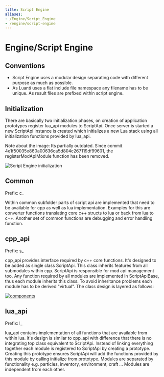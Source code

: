 ```yaml
---
title: Script Engine
aliases:
- /Engine/Script_Engine
- /engine/script-engine
---
```


# Engine/Script Engine
Conventions
-----------

*   Script Engine uses a modular design separating code with different purpose as much as possible.
*   As Luanti uses a flat include file namespace any filename has to be unique. As result files are prefixed within script engine.

Initialization
--------------

There are basically two initialization phases, on creation of application prototypes register lua\_api modules to ScriptApi. Once server is started a new ScriptApi instance is created which initializes a new Lua stack using all initialization functions provided by lua\_api.

Note about the image: Its partially outdated. Since commit 4e1f50035e860a00636ca5d804c267119df99601, the registerModApiModule function has been removed.

![Script Engine initialization](/images/scriptapi_init.webp)

Common
------

Prefix: c\_

Within common subfolder parts of script api are implemented that need to be available for cpp as well as lua implementation. Examples for this are converter functions translating core c++ structs to lua or back from lua to c++. Another set of common functions are debugging and error handling function.

cpp\_api
--------

Prefix: s\_

cpp\_api provides interface required by c++ core functions. It's designed to be added as single class ScriptApi. This class inherits features from all submodules within cpp. ScriptApi is responsible for mod api management too. Any function required by all modules are implemented in ScriptApiBase, thus each module inherits this class. To avoid inheritance problems each module has to be derived "virtual". The class design is layered as follows:


[![components](/images/components.webp)](/images/components.webp)

lua\_api
--------

Prefix: l\_

lua\_api contains implementation of all functions that are available from within lua. It's design is similar to cpp\_api with difference that there is no integrating top class equivalent to ScriptApi. Instead of linking everything together each module is registered to ScriptApi by creating a prototype. Creating this prototype ensures ScriptApi will add the functions provided by this module by calling initialize from prototype. Modules are separated by functionality e.g. particles, inventory, environment, craft ... Modules are independent from each other.